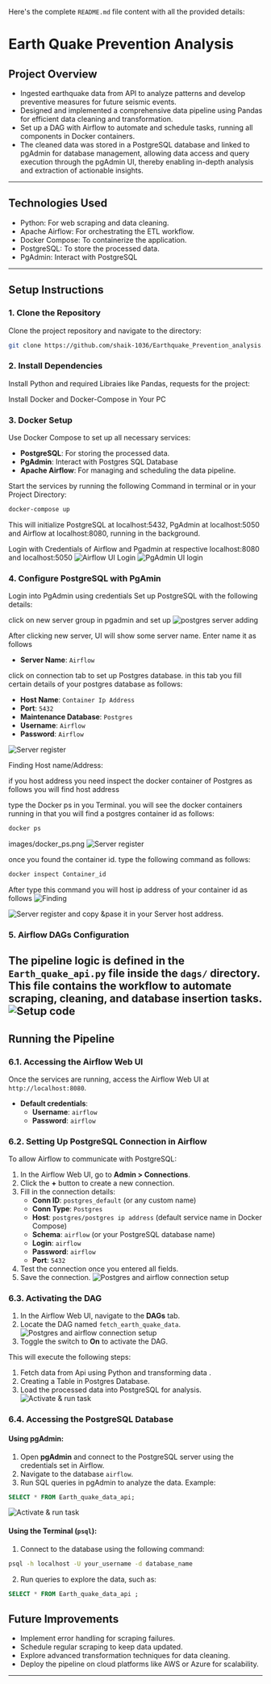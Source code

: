 Here's the complete `README.md` file content with all the provided details:  


# Earth Quake Prevention Analysis 

## Project Overview

- Ingested earthquake data from API to analyze patterns and develop preventive measures for future seismic events.
- Designed and implemented a comprehensive data pipeline using Pandas for efficient data cleaning and transformation.
- Set up a DAG with Airflow to automate and schedule tasks, running all components in Docker containers.
- The cleaned data was stored in a PostgreSQL database and linked to pgAdmin for database management, allowing data access and query execution through the pgAdmin UI, thereby enabling in-depth analysis and extraction of actionable insights.


---

## Technologies Used

- Python: For web scraping and data cleaning.
- Apache Airflow: For orchestrating the ETL workflow.
- Docker Compose: To containerize the application.
- PostgreSQL: To store the processed data.
- PgAdmin: Interact with PostgreSQL

---

## Setup Instructions

### 1. Clone the Repository

Clone the project repository and navigate to the directory:

```bash
git clone https://github.com/shaik-1036/Earthquake_Prevention_analysis.git

```

### 2. Install Dependencies

Install Python and required Libraies like Pandas, requests for the project:

Install Docker and Docker-Compose in Your PC

### 3. Docker Setup

Use Docker Compose to set up all necessary services:

- **PostgreSQL**: For storing the processed data.
- **PgAdmin**: Interact with Postgres SQL Database
- **Apache Airflow**: For managing and scheduling the data pipeline.

Start the services by running the following Command in terminal or in your Project Directory:

```bash
docker-compose up
```

This will initialize  PostgreSQL at localhost:5432, PgAdmin at localhost:5050 and Airflow at localhost:8080, running in the background.

Login with Credentials of  Airflow and Pgadmin at respective localhost:8080  and localhost:5050
![Airflow UI Login](images/Airflow_login_page_with_password.png)
![PgAdmin UI login](images/Pgadmin_signin_with_passwd.png)


### 4. Configure PostgreSQL with PgAmin

Login into PgAdmin using credentials
Set up PostgreSQL with the following details:

click on new server group in pgadmin and set up 
![postgres server adding](images/click_on_new_server_group.png)

After clicking new server, UI will show some server name. Enter name it as follows

- **Server Name**: `Airflow`

click on connection tab to set up Postgres database. in this tab you fill certain details of your postgres database as follows:

- **Host Name**: `Container Ip Address`
- **Port**: `5432`
- **Maintenance Database**: `Postgres`
- **Username**: `Airflow`
- **Password**: `Airflow`


![Server register](images/Register_server_with_connection_succesfully_save.png)

Finding  Host name/Address:

 if you host address you need inspect the docker container of Postgres as follows you will find host address

type the Docker ps in you Terminal. you will see the docker containers running in that you  will find a  postgres container id as follows:

```bash
docker ps
```
images/docker_ps.png
![Server register](images/new_docker_ps_cmd.png)

once you found the container id. type the following command as follows:

```bash
docker inspect Container_id
```
After type this command you will host ip address of your container id as follows
![Finding  ](images/Enter_docker_inspect_container_id.png)

![Server register](images/Enter_docker_inspect_container_id.png)
and copy &pase it in your Server host address.


### 5. Airflow DAGs Configuration

The pipeline logic is defined in the `Earth_quake_api.py` file inside the `dags/` directory. This file contains the workflow to automate scraping, cleaning, and database insertion tasks.
![Setup code ](images/setup_code.png)
---

## Running the Pipeline

### 6.1. Accessing the Airflow Web UI

Once the services are running, access the Airflow Web UI at `http://localhost:8080`.

- **Default credentials**:  
  - **Username**: `airflow`  
  - **Password**: `airflow`

### 6.2. Setting Up PostgreSQL Connection in Airflow

To allow Airflow to communicate with PostgreSQL:

1. In the Airflow Web UI, go to **Admin > Connections**.
2. Click the **+** button to create a new connection.
3. Fill in the connection details:
   - **Conn ID**: `postgres_default` (or any custom name)
   - **Conn Type**: `Postgres`
   - **Host**: `postgres/postgres ip address` (default service name in Docker Compose)
   - **Schema**: `airflow` (or your PostgreSQL database name)
   - **Login**: `airflow`
   - **Password**: `airflow`
   - **Port**: `5432`
4. Test  the connection once you entered all fields. 
5. Save the connection.
![Postgres and airflow connection setup](images/Add_postgres_connection_with_airflow.png)

### 6.3. Activating the DAG

1. In the Airflow Web UI, navigate to the **DAGs** tab.
2. Locate the DAG named `fetch_earth_quake_data`.
![Postgres and airflow connection setup](images/Search_the_dag_file_in_airflow_ui.png)
3. Toggle the switch to **On** to activate the DAG.



This will execute the following steps:
1. Fetch data from Api using Python and transforming data .
2. Creating a Table in Postgres Database.
3. Load the processed data into PostgreSQL for analysis.
![Activate & run task](images/Task_run_successfully.png)



### 6.4. Accessing the PostgreSQL Database

#### Using pgAdmin:

1. Open **pgAdmin** and connect to the PostgreSQL server using the credentials set in Airflow.
2. Navigate to the database `airflow`.
3. Run SQL queries in pgAdmin to analyze the data. Example:

```sql
SELECT * FROM Earth_quake_data_api;
```
![Activate & run task](images/images/run_query_at_pgadmin_for_data_access.png)


#### Using the Terminal (`psql`):

1. Connect to the database using the following command:

```bash
psql -h localhost -U your_username -d database_name
```

2. Run queries to explore the data, such as:

```sql
SELECT * FROM Earth_quake_data_api ;
```


## Future Improvements

- Implement error handling for scraping failures.
- Schedule regular scraping to keep data updated.
- Explore advanced transformation techniques for data cleaning.
- Deploy the pipeline on cloud platforms like AWS or Azure for scalability.

---
